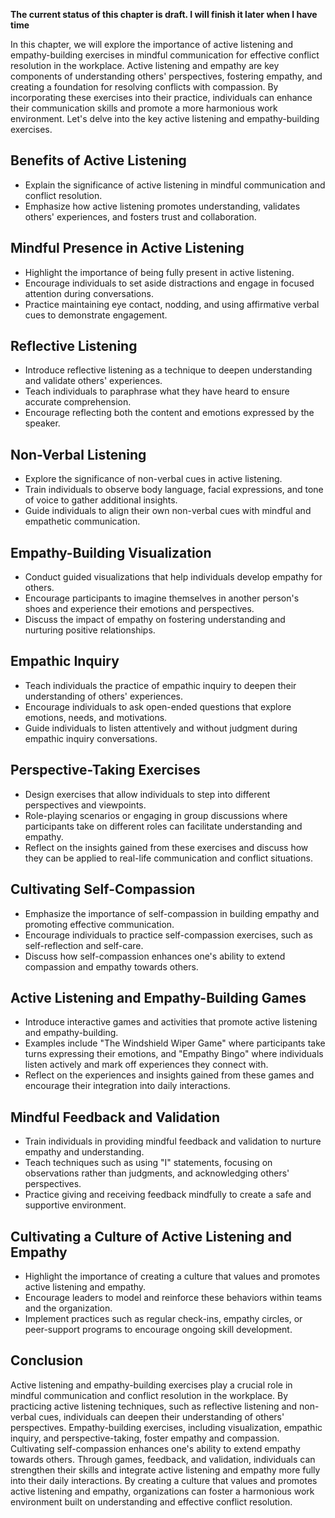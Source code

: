 **The current status of this chapter is draft. I will finish it later when I have time**

In this chapter, we will explore the importance of active listening and empathy-building exercises in mindful communication for effective conflict resolution in the workplace. Active listening and empathy are key components of understanding others' perspectives, fostering empathy, and creating a foundation for resolving conflicts with compassion. By incorporating these exercises into their practice, individuals can enhance their communication skills and promote a more harmonious work environment. Let's delve into the key active listening and empathy-building exercises.

Benefits of Active Listening
----------------------------

* Explain the significance of active listening in mindful communication and conflict resolution.
* Emphasize how active listening promotes understanding, validates others' experiences, and fosters trust and collaboration.

Mindful Presence in Active Listening
------------------------------------

* Highlight the importance of being fully present in active listening.
* Encourage individuals to set aside distractions and engage in focused attention during conversations.
* Practice maintaining eye contact, nodding, and using affirmative verbal cues to demonstrate engagement.

Reflective Listening
--------------------

* Introduce reflective listening as a technique to deepen understanding and validate others' experiences.
* Teach individuals to paraphrase what they have heard to ensure accurate comprehension.
* Encourage reflecting both the content and emotions expressed by the speaker.

Non-Verbal Listening
--------------------

* Explore the significance of non-verbal cues in active listening.
* Train individuals to observe body language, facial expressions, and tone of voice to gather additional insights.
* Guide individuals to align their own non-verbal cues with mindful and empathetic communication.

Empathy-Building Visualization
------------------------------

* Conduct guided visualizations that help individuals develop empathy for others.
* Encourage participants to imagine themselves in another person's shoes and experience their emotions and perspectives.
* Discuss the impact of empathy on fostering understanding and nurturing positive relationships.

Empathic Inquiry
----------------

* Teach individuals the practice of empathic inquiry to deepen their understanding of others' experiences.
* Encourage individuals to ask open-ended questions that explore emotions, needs, and motivations.
* Guide individuals to listen attentively and without judgment during empathic inquiry conversations.

Perspective-Taking Exercises
----------------------------

* Design exercises that allow individuals to step into different perspectives and viewpoints.
* Role-playing scenarios or engaging in group discussions where participants take on different roles can facilitate understanding and empathy.
* Reflect on the insights gained from these exercises and discuss how they can be applied to real-life communication and conflict situations.

Cultivating Self-Compassion
---------------------------

* Emphasize the importance of self-compassion in building empathy and promoting effective communication.
* Encourage individuals to practice self-compassion exercises, such as self-reflection and self-care.
* Discuss how self-compassion enhances one's ability to extend compassion and empathy towards others.

Active Listening and Empathy-Building Games
-------------------------------------------

* Introduce interactive games and activities that promote active listening and empathy-building.
* Examples include "The Windshield Wiper Game" where participants take turns expressing their emotions, and "Empathy Bingo" where individuals listen actively and mark off experiences they connect with.
* Reflect on the experiences and insights gained from these games and encourage their integration into daily interactions.

Mindful Feedback and Validation
-------------------------------

* Train individuals in providing mindful feedback and validation to nurture empathy and understanding.
* Teach techniques such as using "I" statements, focusing on observations rather than judgments, and acknowledging others' perspectives.
* Practice giving and receiving feedback mindfully to create a safe and supportive environment.

Cultivating a Culture of Active Listening and Empathy
-----------------------------------------------------

* Highlight the importance of creating a culture that values and promotes active listening and empathy.
* Encourage leaders to model and reinforce these behaviors within teams and the organization.
* Implement practices such as regular check-ins, empathy circles, or peer-support programs to encourage ongoing skill development.

Conclusion
----------

Active listening and empathy-building exercises play a crucial role in mindful communication and conflict resolution in the workplace. By practicing active listening techniques, such as reflective listening and non-verbal cues, individuals can deepen their understanding of others' perspectives. Empathy-building exercises, including visualization, empathic inquiry, and perspective-taking, foster empathy and compassion. Cultivating self-compassion enhances one's ability to extend empathy towards others. Through games, feedback, and validation, individuals can strengthen their skills and integrate active listening and empathy more fully into their daily interactions. By creating a culture that values and promotes active listening and empathy, organizations can foster a harmonious work environment built on understanding and effective conflict resolution.
